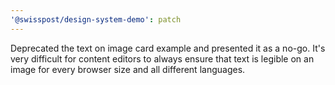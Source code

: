 ```yaml
---
'@swisspost/design-system-demo': patch
---
```


Deprecated the text on image card example and presented it as a no-go. It's very difficult for content editors to always ensure that text is legible on an image for every browser size and all different languages.
